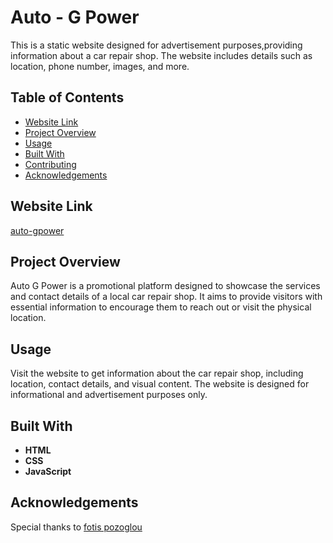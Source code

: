 # Auto - G Power 

This is a static website designed for advertisement purposes,providing information about a car repair shop.
The website includes details such as location, phone number, images, and more.

## Table of Contents
- [Website Link](#website-link)
- [Project Overview](#project-overview)
- [Usage](#usage)
- [Built With](#built-with)
- [Contributing](#contributing)
- [Acknowledgements](#acknowledgements)

## Website Link 

[auto-gpower](https://gkrimpask.github.io/auto-gpower/) 

## Project Overview

Auto G Power is a promotional platform designed to showcase the services and contact details of a local car repair shop.
It aims to provide visitors with essential information to encourage them to reach out or visit the physical location.

## Usage

Visit the website to get information about the car repair shop, including location, contact details, and visual content.
The website is designed for informational and advertisement purposes only. 

## Built With 

- **HTML**
- **CSS**
- **JavaScript**

## Acknowledgements

Special thanks to [fotis pozoglou](https://github.com/fotispozoglou)
